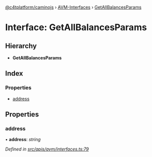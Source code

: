 [@c4tplatform/caminojs](../README.md) › [AVM-Interfaces](../modules/avm_interfaces.md) › [GetAllBalancesParams](avm_interfaces.getallbalancesparams.md)

# Interface: GetAllBalancesParams

## Hierarchy

* **GetAllBalancesParams**

## Index

### Properties

* [address](avm_interfaces.getallbalancesparams.md#address)

## Properties

###  address

• **address**: *string*

*Defined in [src/apis/avm/interfaces.ts:79](https://github.com/chain4travel/caminojs/blob/8077d740/src/apis/avm/interfaces.ts#L79)*
